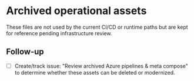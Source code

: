 # Archived operational assets

These files are not used by the current CI/CD or runtime paths but are kept for reference pending infrastructure review.

## Follow-up

- [ ] Create/track issue: "Review archived Azure pipelines & meta compose" to determine whether these assets can be deleted or modernized.
